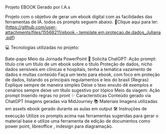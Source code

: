 Projeto EBOOK Gerado por I.A.s

Projeto com o objetivo de gerar um ebook digital com as facilidades das ferramentas de IA. todos os prompts seguem abaixo.
📕Clique aqui para ler: (https://github.com/user-attachments/files/15568211/ebook.-.template.em.protecao.de.dados_Juliana.pdf)

💻 Tecnologias utilizadas no projeto:

Bate-papo Meio da Jornada PowerPoint 
🧠 Solicita ChatGPT:
Ação prompt:
título crie um título de um ebook sobre o título Proteção de dados, nicho dados sensíveis em clínicas e hospitais, tenha a temática vazamento de dados e multas
conteúdo Faça um texto para ebook, com foco em proteção de dados, listando os principais regulamentos e leis do brasil
{Regras}
Explique sempre de maneira simples Deixe o texo enxuto dê exemplos e cenários sempre deixe um título sugestivo por tópico
Meio da viagem:
Ação prompt Inserido regras no pront ✨ Características Conteúdo gerado via ChatGPT Imagens geradas via MidJourney 📚 Materiais Imagens utilizadas em assets ebook gerado durante as aulas em output 🛠️ Instruções de execução Utilize os prompts acima nas ferramentas sugeridas para gerar o material base e utilize uma ferramenta de edição de documentos como power point, libreoffice , indesign para diagramação.
